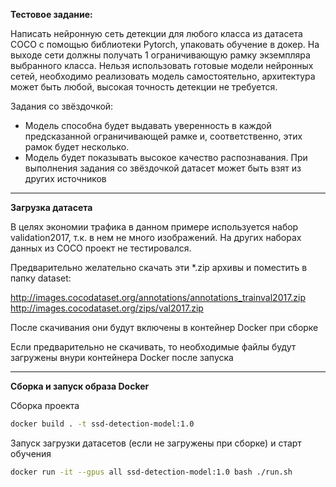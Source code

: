 **Тестовое задание:**

Написать нейронную сеть детекции для любого класса из датасета COCO с помощью библиотеки Pytorch, упаковать обучение в докер. На выходе сети должны получать 1 ограничивающую рамку экземпляра выбранного класса. Нельзя использовать готовые модели нейронных сетей, необходимо реализовать модель самостоятельно, архитектура может быть любой, высокая точность детекции не требуется.

Задания со звёздочкой:
- Модель способна будет выдавать уверенность в каждой предсказанной ограничивающей рамке и, соответственно, этих рамок будет несколько.
- Модель будет показывать высокое качество распознавания.
При выполнения задания со звёздочкой датасет может быть взят из других источников

---

**Загрузка датасета**

В целях экономии трафика в данном примере используется набор validation2017, т.к. в нем не много изображений. На других наборах данных из COCO проект не тестировался.

Предварительно желательно скачать эти *.zip архивы  и поместить в папку dataset:

http://images.cocodataset.org/annotations/annotations_trainval2017.zip 
http://images.cocodataset.org/zips/val2017.zip 

После скачивания они будут включены в контейнер Docker при сборке

Если предварительно не скачивать, то необходимые файлы будут загружены внури контейнера Docker после запуска

---

**Сборка и запуск образа Docker**

Сборка проекта

```bash
docker build . -t ssd-detection-model:1.0
```

Запуск загрузки датасетов (если не загружены при сборке) и старт обучения

```bash
docker run -it --gpus all ssd-detection-model:1.0 bash ./run.sh 
```
